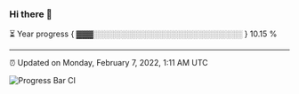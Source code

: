 ### Hi there 👋

⏳ Year progress { ▓▓▓░░░░░░░░░░░░░░░░░░░░░░░░░░░ } 10.15 %

---

⏰ Updated on Monday, February 7, 2022, 1:11 AM UTC

![Progress Bar CI](https://github.com/arthurbuhl/arthurbuhl/workflows/Progress%20Bar%20CI/badge.svg)
